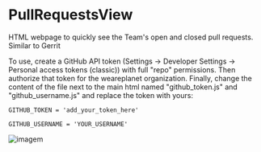 # PullRequestsView
HTML webpage to quickly see the Team's open and closed pull requests. Similar to Gerrit

To use, create a GitHub API token (Settings -> Developer Settings -> Personal access tokens (classic)) with full "repo" permissions. Then authorize that token for the weareplanet organization.
Finally, change the content of the file next to the main html named "github_token.js" and "github_username.js" and replace the token with yours:
```
GITHUB_TOKEN = 'add_your_token_here'
```

```
GITHUB_USERNAME = 'YOUR_USERNAME'
```
![imagem](https://github.com/user-attachments/assets/8cc34ed1-2f7b-4366-87a1-f2ad7bdbecf7)
